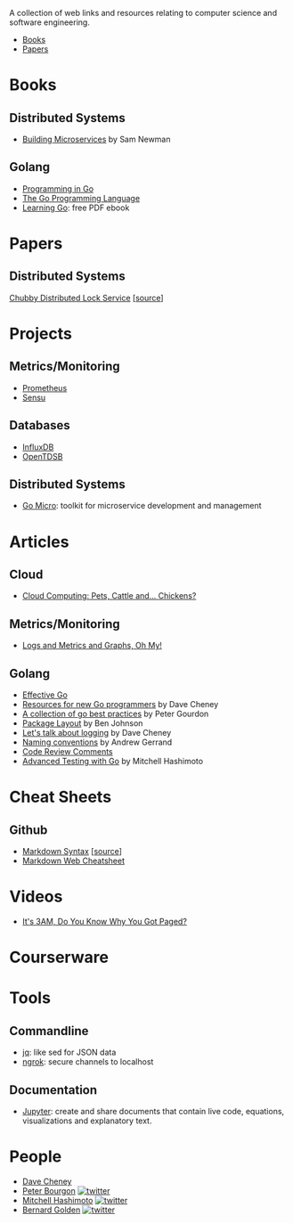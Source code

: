 A collection of web links and resources relating to computer science and software engineering.

* [Books](#books)
* [Papers](#papers)

# Books

## Distributed Systems
* [Building Microservices](http://amzn.to/2cmFA4m) by Sam Newman

## Golang
* [Programming in Go](http://amzn.to/2cZKRhf)
* [The Go Programming Language](http://amzn.to/2cZLtmM)
* [Learning Go](https://miek.nl/downloads/2015/go.pdf): free PDF ebook
# Papers

## Distributed Systems

[Chubby Distributed Lock Service](chubby-osdi06.pdf) \[[source](http://static.googleusercontent.com/media/research.google.com/en//archive/chubby-osdi06.pdf)\]


# Projects

## Metrics/Monitoring
* [Prometheus](https://prometheus.io/)
* [Sensu](https://sensuapp.org/)

## Databases
* [InfluxDB](https://www.influxdata.com/)
* [OpenTDSB](http://opentsdb.net/)

## Distributed Systems
* [Go Micro](https://github.com/micro/micro): toolkit for microservice development and management

# Articles

## Cloud
* [Cloud Computing: Pets, Cattle and... Chickens?](http://dev.hpcloud.com/blog/2016/cloud-computing-pets-cattle-and-chickens)

## Metrics/Monitoring
* [Logs and Metrics and Graphs, Oh My!](https://blog.raintank.io/logs-and-metrics-and-graphs-oh-my/)

## Golang
* [Effective Go](https://golang.org/doc/effective_go.html)
* [Resources for new Go programmers](http://dave.cheney.net/resources-for-new-go-programmers) by Dave Cheney
* [A collection of go best practices](https://peter.bourgon.org/go-best-practices-2016/) by Peter Gourdon
* [Package Layout](https://medium.com/@benbjohnson/standard-package-layout-7cdbc8391fc1#.vib0fw86i) by Ben Johnson
* [Let's talk about logging](http://dave.cheney.net/2015/11/05/lets-talk-about-logging) by Dave Cheney
* [Naming conventions](https://talks.golang.org/2014/names.slide#1) by Andrew Gerrand
* [Code Review Comments](https://github.com/golang/go/wiki/CodeReviewComments)
* [Advanced Testing with Go](https://speakerdeck.com/mitchellh/advanced-testing-with-go) by Mitchell Hashimoto

# Cheat Sheets

## Github
* [Markdown Syntax](markdown-cheatsheet.pdf) \[[source](https://enterprise.github.com/downloads/en/markdown-cheatsheet.pdf)\]
* [Markdown Web Cheatsheet](https://github.com/adam-p/markdown-here/wiki/Markdown-Cheatsheet)

# Videos
* [It's 3AM, Do You Know Why You Got Paged?](http://ryanfrantz.com/talks/3am-why-you-got-paged/)

# Courserware

# Tools
## Commandline
* [jq](https://stedolan.github.io/jq/): like sed for JSON data
* [ngrok](https://ngrok.com/): secure channels to localhost

## Documentation
* [Jupyter](http://jupyter.org/): create and share documents that contain live code, equations, visualizations and explanatory text.

# People
* [Dave Cheney](http://dave.cheney.net/)
* [Peter Bourgon](https://peter.bourgon.org/talks/) [![twitter][twitter_logo]](https://twitter.com/peterbourgon)
* [Mitchell Hashimoto](http://mitchellh.com/) [![twitter][twitter_logo]](https://twitter.com/mitchellh)
* [Bernard Golden](http://www.cio.com/author/Bernard-Golden/) [![twitter][twitter_logo]](https://twitter.com/mitchellh)

[twitter_logo]: https://pbs.twimg.com/media/BIU80WkCIAEFI2U.png "twitter"
